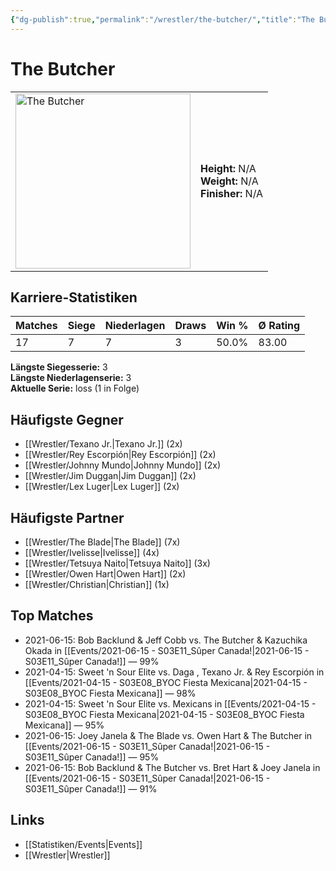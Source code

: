 ```yaml
---
{"dg-publish":true,"permalink":"/wrestler/the-butcher/","title":"The Butcher","tags":["wrestler"],"noteIcon":""}
---
```



# The Butcher

<table>
        <tr>
        <td><img src="https://github.com/CptSpaulding1980/choke-slam-wrestling/releases/download/images/The_Butcher.png" width="280" alt="The Butcher"></td>
        <td>
        <b>Height:</b> N/A<br>
        <b>Weight:</b> N/A<br>
        <b>Finisher:</b> N/A<br>
        </td>
        </tr>
        </table>
        
## Karriere-Statistiken

| Matches | Siege | Niederlagen | Draws | Win % | Ø Rating |
|---------|-------|-------------|-------|-------|-----------|
| 17 | 7 | 7 | 3 | 50.0% | 83.00 |

**Längste Siegesserie:** 3<br>**Längste Niederlagenserie:** 3<br>**Aktuelle Serie:** loss (1 in Folge)


## Häufigste Gegner
- [[Wrestler/Texano Jr.\|Texano Jr.]] (2x)
- [[Wrestler/Rey Escorpión\|Rey Escorpión]] (2x)
- [[Wrestler/Johnny Mundo\|Johnny Mundo]] (2x)
- [[Wrestler/Jim Duggan\|Jim Duggan]] (2x)
- [[Wrestler/Lex Luger\|Lex Luger]] (2x)

## Häufigste Partner
- [[Wrestler/The Blade\|The Blade]] (7x)
- [[Wrestler/Ivelisse\|Ivelisse]] (4x)
- [[Wrestler/Tetsuya Naito\|Tetsuya Naito]] (3x)
- [[Wrestler/Owen Hart\|Owen Hart]] (2x)
- [[Wrestler/Christian\|Christian]] (1x)

## Top Matches
- 2021-06-15: Bob Backlund & Jeff Cobb vs. The Butcher & Kazuchika Okada in [[Events/2021-06-15 - S03E11_Sûper Canada!\|2021-06-15 - S03E11_Sûper Canada!]] — 99%
- 2021-04-15: Sweet 'n Sour Elite vs. Daga , Texano Jr. & Rey Escorpión in [[Events/2021-04-15 - S03E08_BYOC Fiesta Mexicana\|2021-04-15 - S03E08_BYOC Fiesta Mexicana]] — 98%
- 2021-04-15: Sweet 'n Sour Elite vs. Mexicans in [[Events/2021-04-15 - S03E08_BYOC Fiesta Mexicana\|2021-04-15 - S03E08_BYOC Fiesta Mexicana]] — 95%
- 2021-06-15: Joey Janela & The Blade vs. Owen Hart & The Butcher in [[Events/2021-06-15 - S03E11_Sûper Canada!\|2021-06-15 - S03E11_Sûper Canada!]] — 95%
- 2021-06-15: Bob Backlund & The Butcher vs. Bret Hart & Joey Janela in [[Events/2021-06-15 - S03E11_Sûper Canada!\|2021-06-15 - S03E11_Sûper Canada!]] — 91%

## Links
- [[Statistiken/Events\|Events]]
- [[Wrestler\|Wrestler]]
